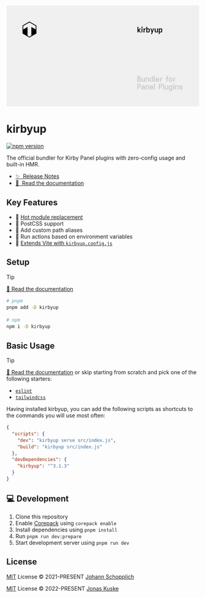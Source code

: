[![kirbyup](./docs/public/og.png)](https://kirbyup.getkirby.com)

# kirbyup

[![npm version](https://img.shields.io/npm/v/kirbyup?color=a1b858&label=)](https://www.npmjs.com/package/kirbyup)

The official bundler for Kirby Panel plugins with zero-config usage and built-in HMR.

- [✨ &nbsp;Release Notes](https://github.com/johannschopplich/kirbyup/releases)
- [📖 &nbsp;Read the documentation](https://kirbyup.getkirby.com)

## Key Features

- 🔄 [Hot module replacement](https://kirbyup.getkirby.com/guide/getting-started.html#development)
- 🎒 PostCSS support
- 🧭 Add custom path aliases
- 🔌 Run actions based on environment variables
- 🦔 [Extends Vite with `kirbyup.config.js`](https://kirbyup.getkirby.com/guide/config-file)

## Setup

> [!TIP]
> [📖 Read the documentation](https://kirbyup.getkirby.com)

```bash
# pnpm
pnpm add -D kirbyup

# npm
npm i -D kirbyup
```

## Basic Usage

> [!TIP]
> [📖 Read the documentation](https://kirbyup.getkirby.com) or skip starting from scratch and pick one of the following starters:
> - [`eslint`](./examples/eslint)
> - [`tailwindcss`](./examples/tailwindcss)

Having installed kirbyup, you can add the following scripts as shortcuts to the commands you will use most often:

```json
{
  "scripts": {
    "dev": "kirbyup serve src/index.js",
    "build": "kirbyup src/index.js"
  },
  "devDependencies": {
    "kirbyup": "^3.1.3"
  }
}
```

## 💻 Development

1. Clone this repository
2. Enable [Corepack](https://github.com/nodejs/corepack) using `corepack enable`
3. Install dependencies using `pnpm install`
4. Run `pnpm run dev:prepare`
5. Start development server using `pnpm run dev`

## License

[MIT](./LICENSE) License © 2021-PRESENT [Johann Schopplich](https://github.com/johannschopplich)

[MIT](./LICENSE) License © 2022-PRESENT [Jonas Kuske](https://github.com/jonaskuske)
